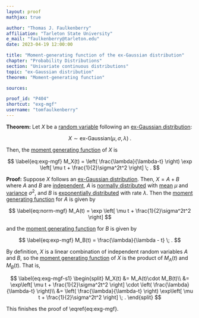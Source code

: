 ```yaml
---
layout: proof
mathjax: true

author: "Thomas J. Faulkenberry"
affiliation: "Tarleton State University"
e_mail: "faulkenberry@tarleton.edu"
date: 2023-04-19 12:00:00

title: "Moment-generating function of the ex-Gaussian distribution"
chapter: "Probability Distributions"
section: "Univariate continuous distributions"
topic: "ex-Gaussian distribution"
theorem: "Moment-generating function"

sources:

proof_id: "P404"
shortcut: "exg-mgf"
username: "tomfaulkenberry"
---
```



**Theorem:** Let $X$ be a [random variable](/D/rvar) following an [ex-Gaussian distribution](/D/exg):

$$ \label{eq:exg}
X \sim \text{ex-Gaussian}(\mu, \sigma, \lambda) \; .
$$

Then, the [moment generating function](/D/mgf) of $X$ is 

$$ \label{eq:exg-mgf}
M_X(t) = \left( \frac{\lambda}{\lambda-t} \right) \exp \left[ \mu t + \frac{1}{2}\sigma^2t^2 \right] \; .
$$


**Proof:** Suppose $X$ follows an [ex-Gaussian distribution](/D/exg). Then, $X=A+B$ where $A$ and $B$ are [independent](/D/ind), $A$ is [normally distributed](/D/norm) with [mean](/P/norm-mean) $\mu$ and [variance](/P/norm-var) $\sigma^2$, and $B$ is [exponentially distributed](/D/exp) with rate $\lambda$. Then the [moment generating function](/P/norm-mgf) for $A$ is given by

$$ \label{eq:norm-mgf}
M_A(t) = \exp \left[ \mu t + \frac{1}{2}\sigma^2t^2 \right]
$$ 

and the [moment generating function](/P/exp-mgf) for $B$ is given by

$$ \label{eq:exp-mgf}
M_B(t) = \frac{\lambda}{\lambda - t} \; .
$$

By definition, $X$ is a linear combination of independent random variables $A$ and $B$, so the [moment generating function](/P/mgf-lincomb) of $X$ is the product of $M_A(t)$ and $M_B(t)$. That is,

$$ \label{eq:exg-mgf-s1}
\begin{split}
M_X(t) &= M_A(t)\cdot M_B(t)\\
&= \exp\left[ \mu t + \frac{1}{2}\sigma^2t^2 \right] \cdot \left( \frac{\lambda}{\lambda-t} \right)\\
&= \left( \frac{\lambda}{\lambda-t} \right) \exp\left[ \mu t + \frac{1}{2}\sigma^2t^2 \right] \; .
\end{split}
$$

This finishes the proof of \eqref{eq:exg-mgf}.